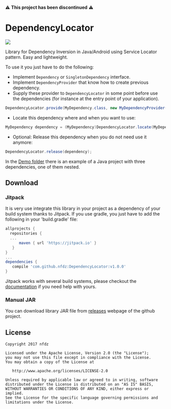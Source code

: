 
⚠️  **This project has been discontinued** ⚠️

# DependencyLocator
[![](https://jitpack.io/v/nfdz/DependencyLocator.svg)](https://jitpack.io/#nfdz/DependencyLocator)

Library for Dependency Inversion in Java/Android using Service Locator pattern. Easy and lightweight.

To use it you just have to do the following:

 * Implement `Dependency` or  `SingletonDependency` interface.
 * Implement `DependencyProvider` that know how to create previous dependency.
 * Supply these provider to `DependencyLocator` in some point before use the dependencies (for instance at the entry point of your application).
```java
DependencyLocator.provide(MyDependency.class, new MyDependencyProvider());
```
 * Locate this dependency where and when you want to use:
```java
MyDependency dependency = (MyDependency)DependencyLocator.locate(MyDependency.class);
```
 * Optional: Release this dependency when you do not need use it anymore:
```java
DependencyLocator.release(dependency);
```

In the [Demo folder](https://github.com/nfdz/DependencyLocator/tree/master/Demo) there is an example of a Java project with three dependencies, one of them nested.

## Download

### Jitpack

It is very use integrate this library in your project as a dependency of your build system thanks to Jitpack. If you use gradle, you just have to add the following in your 'build.gradle' file:

   ```gradle
   allprojects {
	 repositories {
	 ...
         maven { url 'https://jitpack.io' }
      }
   }
   ...
   dependencies {
      compile 'com.github.nfdz:DependencyLocator:v1.0.0'
   }
   ```

Jitpack works with several build systems, please checkout the [documentation](https://jitpack.io/docs/BUILDING/) if you need help with yours.

### Manual JAR

You can download library JAR file from [releases](https://github.com/nfdz/DependencyLocator/releases) webpage of the github project.

## License

    Copyright 2017 nfdz

    Licensed under the Apache License, Version 2.0 (the "License");
    you may not use this file except in compliance with the License.
    You may obtain a copy of the License at

       http://www.apache.org/licenses/LICENSE-2.0

    Unless required by applicable law or agreed to in writing, software
    distributed under the License is distributed on an "AS IS" BASIS,
    WITHOUT WARRANTIES OR CONDITIONS OF ANY KIND, either express or implied.
    See the License for the specific language governing permissions and
    limitations under the License.
